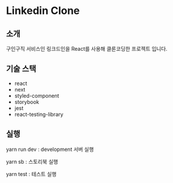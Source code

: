# Linkedin Clone

## 소개

구인구직 서비스인 링크드인을 React를 사용해 클론코딩한 프로젝트 입니다.

## 기술 스택

- react
- next
- styled-component
- storybook
- jest
- react-testing-library

## 실행

yarn run dev : development 서버 실행

yarn sb : 스토리북 실행

yarn test : 테스트 실행
